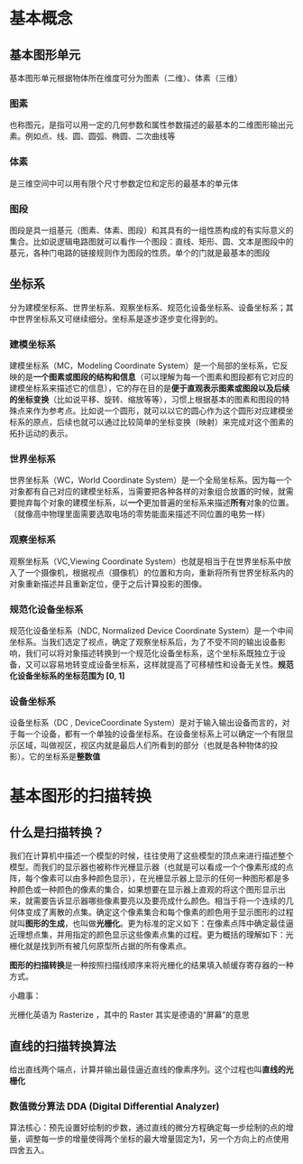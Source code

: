# 基本概念

## 基本图形单元

基本图形单元根据物体所在维度可分为图素（二维）、体素（三维）

### 图素

也称图元，是指可以用一定的几何参数和属性参数描述的最基本的二维图形输出元素。例如点、线、圆、圆弧、椭圆、二次曲线等

### 体素

是三维空间中可以用有限个尺寸参数定位和定形的最基本的单元体

### 图段

图段是具一组基元（图素、体素、图段）和其具有的一组性质构成的有实际意义的集合。比如说逻辑电路图就可以看作一个图段：直线、矩形、圆、文本是图段中的基元，各种门电路的链接规则作为图段的性质。单个的门就是最基本的图段



## 坐标系

分为建模坐标系、世界坐标系、观察坐标系、规范化设备坐标系、设备坐标系；其中世界坐标系又可继续细分。坐标系是逐步逐步变化得到的。

### 建模坐标系

建模坐标系（MC，Modeling Coordinate System）是一个局部的坐标系，它反映的是**一个图素或图段的结构和信息**（可以理解为每一个图素和图段都有它对应的建模坐标系来描述它的信息），它的存在目的是**便于直观表示图素或图段以及后续的坐标变换**（比如说平移、旋转、缩放等等），习惯上根据基本的图素和图段的特殊点来作为参考点。比如说一个圆形，就可以以它的圆心作为这个圆形对应建模坐标系的原点，后续也就可以通过比较简单的坐标变换（映射）来完成对这个图素的拓扑运动的表示。

### 世界坐标系

世界坐标系（WC，World Coordinate System）是一个全局坐标系。因为每一个对象都有自己对应的建模坐标系，当需要把各种各样的对象组合放置的时候，就需要抛弃每个对象的建模坐标系，以**一个**更加普遍的坐标系来描述**所有**对象的位置。（就像高中物理里面需要选取电场的零势能面来描述不同位置的电势一样）

### 观察坐标系

观察坐标系（VC,Viewing Coordinate System）也就是相当于在世界坐标系中放入了一个摄像机，根据视点（摄像机）的位置和方向，重新将所有世界坐标系内的对象重新描述并且重新定位，便于之后计算投影的图像。

### 规范化设备坐标系

规范化设备坐标系（NDC, Normalized Device Coordinate System）是一个中间坐标系。当我们选定了视点，确定了观察坐标系后，为了不受不同的输出设备影响，我们可以将对象描述转换到一个规范化设备坐标系，这个坐标系既独立于设备，又可以容易地转变成设备坐标系，这样就提高了可移植性和设备无关性。**规范化设备坐标系的坐标范围为 [0, 1]**

### 设备坐标系

设备坐标系（DC , DeviceCoordinate System）是对于输入输出设备而言的，对于每一个设备，都有一个单独的设备坐标系。在设备坐标系上可以确定一个有限显示区域，叫做视区，视区内就是最后人们所看到的部分（也就是各种物体的投影）。它的坐标系是**整数值**

# 基本图形的扫描转换

## 什么是扫描转换？

我们在计算机中描述一个模型的时候，往往使用了这些模型的顶点来进行描述整个模型。而我们的显示器也被称作光栅显示器（也就是可以看成一个个像素形成的点阵，每个像素可以由多种颜色显示），在光栅显示器上显示的任何一种图形都是多种颜色或一种颜色的像素的集合，如果想要在显示器上直观的将这个图形显示出来，就需要告诉显示器哪些像素要亮以及要亮成什么颜色。相当于将一个连续的几何体变成了离散的点集。确定这个像素集合和每个像素的颜色用于显示图形的过程就叫**图形的生成**，也叫做**光栅化**。更为标准的定义如下：在像素点阵中确定最佳逼近理想点集，并用指定的颜色显示这些像素点集的过程。更为概括的理解如下：光栅化就是找到所有被几何原型所占据的所有像素点。

**图形的扫描转换**是一种按照扫描线顺序来将光栅化的结果填入帧缓存寄存器的一种方式。

小趣事：

光栅化英语为 Rasterize ，其中的 Raster 其实是德语的“屏幕”的意思

## 直线的扫描转换算法

给出直线两个端点，计算并输出最佳逼近直线的像素序列。这个过程也叫**直线的光栅化**

### 数值微分算法 DDA (Digital Differential Analyzer)

算法核心：预先设置好绘制的步数，通过直线的微分方程确定每一步绘制的点的增量，调整每一步的增量使得两个坐标的最大增量固定为1，另一个方向上的点使用四舍五入。

